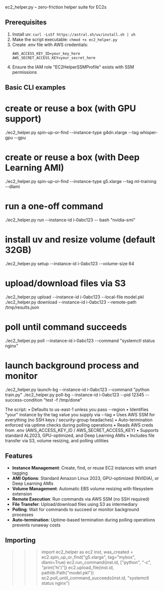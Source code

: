 ec2_helper.py – zero-friction helper suite for EC2s

Prerequisites
-------------
1. Install uv: `curl -LsSf https://astral.sh/uv/install.sh | sh`
2. Make the script executable: `chmod +x ec2_helper.py`
3. Create .env file with AWS credentials:
   ```
   AWS_ACCESS_KEY_ID=your_key_here
   AWS_SECRET_ACCESS_KEY=your_secret_here
   ```
4. Ensure the IAM role "EC2HelperSSMProfile" exists with SSM permissions

Basic CLI examples
------------------
# create or reuse a box (with GPU support)
./ec2_helper.py spin-up-or-find --instance-type g4dn.xlarge --tag whisper-gpu --gpu

# create or reuse a box (with Deep Learning AMI)
./ec2_helper.py spin-up-or-find --instance-type g5.xlarge --tag ml-training --dlami

# run a one-off command
./ec2_helper.py run --instance-id i-0abc123 -- bash "nvidia-smi"

# install uv and resize volume (default 32GB)
./ec2_helper.py setup --instance-id i-0abc123 --volume-size 64

# upload/download files via S3
./ec2_helper.py upload --instance-id i-0abc123 --local-file model.pkl
./ec2_helper.py download --instance-id i-0abc123 --remote-path /tmp/results.json

# poll until command succeeds
./ec2_helper.py poll --instance-id i-0abc123 --command "systemctl status nginx"

# launch background process and monitor
./ec2_helper.py launch-bg --instance-id i-0abc123 --command "python train.py"
./ec2_helper.py poll-bg --instance-id i-0abc123 --pid 12345 --success-condition "test -f /tmp/done"

The script:
  • Defaults to us-east-1 unless you pass --region
  • Identifies "your" instance by the tag value you supply via --tag
  • Uses AWS SSM for everything (no SSH keys / security-group headaches)
  • Auto-termination enforced via uptime checks during polling operations
  • Reads AWS creds from .env (AWS_ACCESS_KEY_ID / AWS_SECRET_ACCESS_KEY)
  • Supports standard AL2023, GPU-optimized, and Deep Learning AMIs
  • Includes file transfer via S3, volume resizing, and polling utilities

Features
--------
- **Instance Management**: Create, find, or reuse EC2 instances with smart tagging
- **AMI Options**: Standard Amazon Linux 2023, GPU-optimized (NVIDIA), or Deep Learning AMIs
- **Volume Management**: Automatic EBS volume resizing with filesystem extension
- **Remote Execution**: Run commands via AWS SSM (no SSH required)
- **File Transfer**: Upload/download files using S3 as intermediary
- **Polling**: Wait for commands to succeed or monitor background processes
- **Auto-termination**: Uptime-based termination during polling operations prevents runaway costs

Importing
---------
>>> import ec2_helper as ec2
>>> inst, was_created = ec2.spin_up_or_find("g5.xlarge", tag="mybox", dlami=True)
>>> ec2.run_command(inst.id, ["python", "-c", "print('hi')"])
>>> ec2.upload_file(inst.id, pathlib.Path("model.pkl"))
>>> ec2.poll_until_command_succeeds(inst.id, "systemctl status nginx")